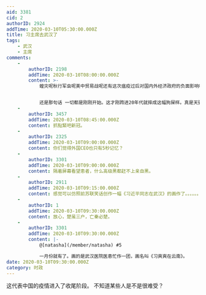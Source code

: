 ```yaml
---
aid: 3381
cid: 2
authorID: 2924
addTime: 2020-03-10T05:30:00.000Z
title: 习主席去武汉了
tags:
    - 武汉
    - 主席
comments:
    -
        authorID: 2198
        addTime: 2020-03-10T08:00:00.000Z
        content: >-
            蝗灾呢秋行军虫呢美中贸易战呢还有这次瘟疫过后对国内外经济政府的负面影响呢？别忘了这次瘟疫可是全球爆发，就算夏天控制住了，未来也会像流感一样每年都来。支国能年年这么封城么？


            还是那句话 一切都是刚刚开始。这才刚跨进20年代就摔成这幅狗屎样。真是天要灭你国。
    -
        authorID: 3457
        addTime: 2020-03-10T08:45:00.000Z
        content: 抓點緊吧新冠。
    -
        authorID: 2325
        addTime: 2020-03-10T09:00:00.000Z
        content: 你们觉得外国CEO也只有5秒记忆？
    -
        authorID: 3301
        addTime: 2020-03-10T09:00:00.000Z
        content: 隔着屏幕看望患者，什么高级黑都赶不上亲自黑。
    -
        authorID: 2911
        addTime: 2020-03-10T09:15:00.000Z
        content: 感觉可以仿照前苏联笑话创作一幅《习近平同志在武汉》的画作了。。。。。。
    -
        authorID: 1
        addTime: 2020-03-10T09:30:00.000Z
        content: 放心，楚虽三户，亡秦必楚。
    -
        authorID: 3301
        addTime: 2020-03-10T09:30:00.000Z
        content: |-
            @[natasha](/member/natasha) #5

            一月份就有了。画的是武汉医院医患忙作一团，画名叫《习爽爽在云南》。
date: 2020-03-10T09:30:00.000Z
category: 时政
---
```


这代表中国的疫情进入了收尾阶段。 不知道某些人是不是很难受？
